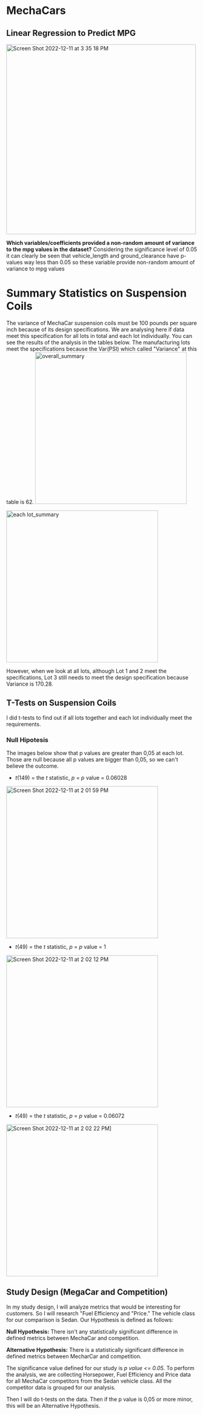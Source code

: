 # MechaCars

## Linear Regression to Predict MPG


<img width="500" alt="Screen Shot 2022-12-11 at 3 35 18 PM" src="https://user-images.githubusercontent.com/111788394/206927412-4b2c597a-9b5b-4eb9-bc8c-a2846a07a823.png">

**Which variables/coefficients provided a non-random amount of variance to the mpg values in the dataset?**
Considering the significance level of 0.05 it can clearly be seen that vehicle_length and ground_clearance have p-values way less than 0.05 so these variable provide non-random amount of variance to mpg values



# Summary Statistics on Suspension Coils
The variance of MechaCar suspension coils must be 100 pounds per square inch because of its design specifications.
We are analysing here if data meet this specification for all lots in total and each lot individually.
You can see the results of the analysis in the tables below.
The manufacturing lots meet the specifications because the Var(PSI) which called "Variance" at this table is 62.
<img width="400" alt="overall_summary" src="https://user-images.githubusercontent.com/111788394/206922170-eb1d11df-25b2-437d-90f1-adf1c3a5c6d2.png">

<img width="400" alt="each lot_summary" src="https://user-images.githubusercontent.com/111788394/206922165-a06aa760-73e5-4270-b1f0-07e5b66d1deb.png">




However, when we look at all lots, although Lot 1 and 2 meet the specifications, Lot 3 still needs to meet the design specification because Variance is 170.28.



## T-Tests on Suspension Coils
I did t-tests to find out if all lots together and each lot individually meet the requirements.
### Null Hipotesis
The images below show that p values are greater than 0,05 at each lot. Those are null because all p values are bigger than 0,05, so we can't believe the outcome.

- _t_(149) = the _t_ statistic, _p_ = _p_ value = 0.06028
<img width="400" alt="Screen Shot 2022-12-11 at 2 01 59 PM" src="https://user-images.githubusercontent.com/111788394/206923455-5622a2dd-9b89-4768-b165-d41f827dcb6e.png">

- _t_(49) = the _t_ statistic, _p_ = _p_ value = 1
<img width="400" alt="Screen Shot 2022-12-11 at 2 02 12 PM" src="https://user-images.githubusercontent.com/111788394/206923721-58a17f8c-f506-4830-9325-74ff3d865f23.png">

- _t_(49) = the _t_ statistic, _p_ = _p_ value = 0.06072

<img width="400" alt="Screen Shot 2022-12-11 at 2 02 22 PM]" src="https://user-images.githubusercontent.com/111788394/206923825-dbe0e349-0280-4e55-ac27-b73d5b86244e.png">

## Study Design (MegaCar and Competition)

In my study design, I will analyze metrics that would be interesting for customers. So I will research "Fuel Efficiency and "Price."
The vehicle class for our comparison is Sedan.
Our Hypothesis is defined as follows:

**Null Hypothesis:** There isn't any statistically significant difference in defined metrics between MechaCar and competition.

**Alternative Hypothesis:** There is a statistically significant difference in defined metrics between MecharCar and competition.

The significance value defined for our study is _p value <= 0.05_.
To perform the analysis, we are collecting Horsepower, Fuel Efficiency and Price data for all MechaCar competitors from the Sedan vehicle class. All the competitor data is grouped for our analysis.

Then I will do t-tests on the data. Then if the p value is 0,05 or more minor, this will be an Alternative Hypothesis.

